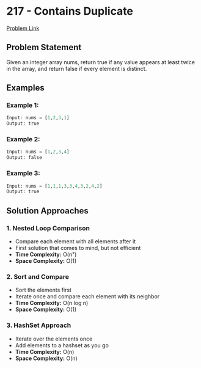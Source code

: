 # 217 - Contains Duplicate

[Problem Link](https://leetcode.com/problems/contains-duplicate/description/)

## Problem Statement

Given an integer array nums, return true if any value appears at least twice in the array,
and return false if every element is distinct.

## Examples

### Example 1:
```python
Input: nums = [1,2,3,1]
Output: true
```

### Example 2:
```python
Input: nums = [1,2,3,4]
Output: false
```

### Example 3:
```python
Input: nums = [1,1,1,3,3,4,3,2,4,2]
Output: true
```

## Solution Approaches

### 1. Nested Loop Comparison
- Compare each element with all elements after it
- First solution that comes to mind, but not efficient
- **Time Complexity:** O(n²)
- **Space Complexity:** O(1)

### 2. Sort and Compare
- Sort the elements first
- Iterate once and compare each element with its neighbor
- **Time Complexity:** O(n log n)
- **Space Complexity:** O(1)

### 3. HashSet Approach
- Iterate over the elements once
- Add elements to a hashset as you go
- **Time Complexity:** O(n)
- **Space Complexity:** O(n)